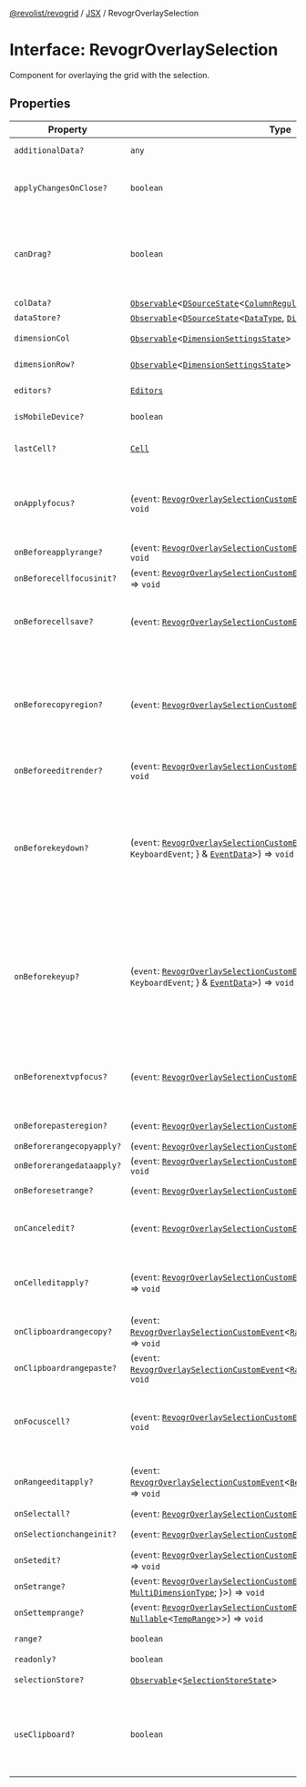 [@revolist/revogrid](README.md) / [JSX](Namespace.JSX.md) / RevogrOverlaySelection

# Interface: RevogrOverlaySelection

Component for overlaying the grid with the selection.

## Properties

| Property | Type | Description | Defined in |
| ------ | ------ | ------ | ------ |
| `additionalData?` | `any` | Additional data to pass to renderer. | [src/components.d.ts:1893](https://github.com/revolist/revogrid/blob/e4a447d6483665fe275065ba5ef60722f4635503/src/components.d.ts#L1893) |
| `applyChangesOnClose?` | `boolean` | If true applys changes when cell closes if not Escape. | [src/components.d.ts:1897](https://github.com/revolist/revogrid/blob/e4a447d6483665fe275065ba5ef60722f4635503/src/components.d.ts#L1897) |
| `canDrag?` | `boolean` | Enable revogr-order-editor component (read more in revogr-order-editor component). Allows D&D. | [src/components.d.ts:1901](https://github.com/revolist/revogrid/blob/e4a447d6483665fe275065ba5ef60722f4635503/src/components.d.ts#L1901) |
| `colData?` | [`Observable`](TypeAlias.Observable.md)\<[`DSourceState`](TypeAlias.DSourceState.md)\<[`ColumnRegular`](Interface.ColumnRegular.md), [`DimensionCols`](TypeAlias.DimensionCols.md)\>\> | Column data store. | [src/components.d.ts:1905](https://github.com/revolist/revogrid/blob/e4a447d6483665fe275065ba5ef60722f4635503/src/components.d.ts#L1905) |
| `dataStore?` | [`Observable`](TypeAlias.Observable.md)\<[`DSourceState`](TypeAlias.DSourceState.md)\<[`DataType`](TypeAlias.DataType.md), [`DimensionRows`](TypeAlias.DimensionRows.md)\>\> | Row data store. | [src/components.d.ts:1909](https://github.com/revolist/revogrid/blob/e4a447d6483665fe275065ba5ef60722f4635503/src/components.d.ts#L1909) |
| `dimensionCol` | [`Observable`](TypeAlias.Observable.md)\<[`DimensionSettingsState`](Interface.DimensionSettingsState.md)\> | Dimension settings X. | [src/components.d.ts:1913](https://github.com/revolist/revogrid/blob/e4a447d6483665fe275065ba5ef60722f4635503/src/components.d.ts#L1913) |
| `dimensionRow?` | [`Observable`](TypeAlias.Observable.md)\<[`DimensionSettingsState`](Interface.DimensionSettingsState.md)\> | Dimension settings Y. | [src/components.d.ts:1917](https://github.com/revolist/revogrid/blob/e4a447d6483665fe275065ba5ef60722f4635503/src/components.d.ts#L1917) |
| `editors?` | [`Editors`](TypeAlias.Editors.md) | Custom editors register. | [src/components.d.ts:1921](https://github.com/revolist/revogrid/blob/e4a447d6483665fe275065ba5ef60722f4635503/src/components.d.ts#L1921) |
| `isMobileDevice?` | `boolean` | Is mobile view mode. | [src/components.d.ts:1925](https://github.com/revolist/revogrid/blob/e4a447d6483665fe275065ba5ef60722f4635503/src/components.d.ts#L1925) |
| `lastCell?` | [`Cell`](Interface.Cell.md) | Last real coordinates positions + 1. | [src/components.d.ts:1929](https://github.com/revolist/revogrid/blob/e4a447d6483665fe275065ba5ef60722f4635503/src/components.d.ts#L1929) |
| `onApplyfocus?` | (`event`: [`RevogrOverlaySelectionCustomEvent`](Interface.RevogrOverlaySelectionCustomEvent.md)\<[`FocusRenderEvent`](Interface.FocusRenderEvent.md)\>) => `void` | Before cell get focused. To prevent the default behavior of applying the edit data, you can call `e.preventDefault()`. | [src/components.d.ts:1933](https://github.com/revolist/revogrid/blob/e4a447d6483665fe275065ba5ef60722f4635503/src/components.d.ts#L1933) |
| `onBeforeapplyrange?` | (`event`: [`RevogrOverlaySelectionCustomEvent`](Interface.RevogrOverlaySelectionCustomEvent.md)\<[`FocusRenderEvent`](Interface.FocusRenderEvent.md)\>) => `void` | Before range applied. | [src/components.d.ts:1937](https://github.com/revolist/revogrid/blob/e4a447d6483665fe275065ba5ef60722f4635503/src/components.d.ts#L1937) |
| `onBeforecellfocusinit?` | (`event`: [`RevogrOverlaySelectionCustomEvent`](Interface.RevogrOverlaySelectionCustomEvent.md)\<[`BeforeSaveDataDetails`](TypeAlias.BeforeSaveDataDetails.md)\>) => `void` | Before cell focus. | [src/components.d.ts:1941](https://github.com/revolist/revogrid/blob/e4a447d6483665fe275065ba5ef60722f4635503/src/components.d.ts#L1941) |
| `onBeforecellsave?` | (`event`: [`RevogrOverlaySelectionCustomEvent`](Interface.RevogrOverlaySelectionCustomEvent.md)\<`any`\>) => `void` | Runs before cell save. Can be used to override or cancel original save. | [src/components.d.ts:1945](https://github.com/revolist/revogrid/blob/e4a447d6483665fe275065ba5ef60722f4635503/src/components.d.ts#L1945) |
| `onBeforecopyregion?` | (`event`: [`RevogrOverlaySelectionCustomEvent`](Interface.RevogrOverlaySelectionCustomEvent.md)\<`any`\>) => `void` | Before clipboard copy happened. Validate data before copy. To prevent the default behavior of editing data and use your own implementation, call `e.preventDefault()`. | [src/components.d.ts:1949](https://github.com/revolist/revogrid/blob/e4a447d6483665fe275065ba5ef60722f4635503/src/components.d.ts#L1949) |
| `onBeforeeditrender?` | (`event`: [`RevogrOverlaySelectionCustomEvent`](Interface.RevogrOverlaySelectionCustomEvent.md)\<[`FocusRenderEvent`](Interface.FocusRenderEvent.md)\>) => `void` | Before editor render. | [src/components.d.ts:1953](https://github.com/revolist/revogrid/blob/e4a447d6483665fe275065ba5ef60722f4635503/src/components.d.ts#L1953) |
| `onBeforekeydown?` | (`event`: [`RevogrOverlaySelectionCustomEvent`](Interface.RevogrOverlaySelectionCustomEvent.md)\<\{ `original`: `KeyboardEvent`; \} & [`EventData`](TypeAlias.EventData.md)\>) => `void` | Before key up event proxy, used to prevent key up trigger. If you have some custom behaviour event, use this event to check if it wasn't processed by internal logic. Call preventDefault(). | [src/components.d.ts:1957](https://github.com/revolist/revogrid/blob/e4a447d6483665fe275065ba5ef60722f4635503/src/components.d.ts#L1957) |
| `onBeforekeyup?` | (`event`: [`RevogrOverlaySelectionCustomEvent`](Interface.RevogrOverlaySelectionCustomEvent.md)\<\{ `original`: `KeyboardEvent`; \} & [`EventData`](TypeAlias.EventData.md)\>) => `void` | Before key down event proxy, used to prevent key down trigger. If you have some custom behaviour event, use this event to check if it wasn't processed by internal logic. Call preventDefault(). | [src/components.d.ts:1961](https://github.com/revolist/revogrid/blob/e4a447d6483665fe275065ba5ef60722f4635503/src/components.d.ts#L1961) |
| `onBeforenextvpfocus?` | (`event`: [`RevogrOverlaySelectionCustomEvent`](Interface.RevogrOverlaySelectionCustomEvent.md)\<[`Cell`](Interface.Cell.md)\>) => `void` | Fired when change of viewport happens. Usually when we switch between pinned regions. | [src/components.d.ts:1965](https://github.com/revolist/revogrid/blob/e4a447d6483665fe275065ba5ef60722f4635503/src/components.d.ts#L1965) |
| `onBeforepasteregion?` | (`event`: [`RevogrOverlaySelectionCustomEvent`](Interface.RevogrOverlaySelectionCustomEvent.md)\<`any`\>) => `void` | Before region paste happened. | [src/components.d.ts:1969](https://github.com/revolist/revogrid/blob/e4a447d6483665fe275065ba5ef60722f4635503/src/components.d.ts#L1969) |
| `onBeforerangecopyapply?` | (`event`: [`RevogrOverlaySelectionCustomEvent`](Interface.RevogrOverlaySelectionCustomEvent.md)\<[`ChangedRange`](TypeAlias.ChangedRange.md)\>) => `void` | Before range copy. | [src/components.d.ts:1973](https://github.com/revolist/revogrid/blob/e4a447d6483665fe275065ba5ef60722f4635503/src/components.d.ts#L1973) |
| `onBeforerangedataapply?` | (`event`: [`RevogrOverlaySelectionCustomEvent`](Interface.RevogrOverlaySelectionCustomEvent.md)\<[`FocusRenderEvent`](Interface.FocusRenderEvent.md)\>) => `void` | Range data apply. | [src/components.d.ts:1977](https://github.com/revolist/revogrid/blob/e4a447d6483665fe275065ba5ef60722f4635503/src/components.d.ts#L1977) |
| `onBeforesetrange?` | (`event`: [`RevogrOverlaySelectionCustomEvent`](Interface.RevogrOverlaySelectionCustomEvent.md)\<`any`\>) => `void` | Before range selection applied. | [src/components.d.ts:1981](https://github.com/revolist/revogrid/blob/e4a447d6483665fe275065ba5ef60722f4635503/src/components.d.ts#L1981) |
| `onCanceledit?` | (`event`: [`RevogrOverlaySelectionCustomEvent`](Interface.RevogrOverlaySelectionCustomEvent.md)\<`any`\>) => `void` | Used for editors support when editor close requested. | [src/components.d.ts:1985](https://github.com/revolist/revogrid/blob/e4a447d6483665fe275065ba5ef60722f4635503/src/components.d.ts#L1985) |
| `onCelleditapply?` | (`event`: [`RevogrOverlaySelectionCustomEvent`](Interface.RevogrOverlaySelectionCustomEvent.md)\<[`BeforeSaveDataDetails`](TypeAlias.BeforeSaveDataDetails.md)\>) => `void` | Cell edit apply to the data source. Triggers datasource edit on the root level. | [src/components.d.ts:1989](https://github.com/revolist/revogrid/blob/e4a447d6483665fe275065ba5ef60722f4635503/src/components.d.ts#L1989) |
| `onClipboardrangecopy?` | (`event`: [`RevogrOverlaySelectionCustomEvent`](Interface.RevogrOverlaySelectionCustomEvent.md)\<[`RangeClipboardCopyEventProps`](TypeAlias.RangeClipboardCopyEventProps.md)\>) => `void` | Range copy. | [src/components.d.ts:1993](https://github.com/revolist/revogrid/blob/e4a447d6483665fe275065ba5ef60722f4635503/src/components.d.ts#L1993) |
| `onClipboardrangepaste?` | (`event`: [`RevogrOverlaySelectionCustomEvent`](Interface.RevogrOverlaySelectionCustomEvent.md)\<[`RangeClipboardPasteEvent`](TypeAlias.RangeClipboardPasteEvent.md)\>) => `void` | Range paste event. | [src/components.d.ts:1997](https://github.com/revolist/revogrid/blob/e4a447d6483665fe275065ba5ef60722f4635503/src/components.d.ts#L1997) |
| `onFocuscell?` | (`event`: [`RevogrOverlaySelectionCustomEvent`](Interface.RevogrOverlaySelectionCustomEvent.md)\<[`ApplyFocusEvent`](Interface.ApplyFocusEvent.md)\>) => `void` | Cell get focused. To prevent the default behavior of applying the edit data, you can call `e.preventDefault()`. | [src/components.d.ts:2001](https://github.com/revolist/revogrid/blob/e4a447d6483665fe275065ba5ef60722f4635503/src/components.d.ts#L2001) |
| `onRangeeditapply?` | (`event`: [`RevogrOverlaySelectionCustomEvent`](Interface.RevogrOverlaySelectionCustomEvent.md)\<[`BeforeRangeSaveDataDetails`](TypeAlias.BeforeRangeSaveDataDetails.md)\>) => `void` | Range data apply. Triggers datasource edit on the root level. | [src/components.d.ts:2005](https://github.com/revolist/revogrid/blob/e4a447d6483665fe275065ba5ef60722f4635503/src/components.d.ts#L2005) |
| `onSelectall?` | (`event`: [`RevogrOverlaySelectionCustomEvent`](Interface.RevogrOverlaySelectionCustomEvent.md)\<`any`\>) => `void` | Select all. | [src/components.d.ts:2009](https://github.com/revolist/revogrid/blob/e4a447d6483665fe275065ba5ef60722f4635503/src/components.d.ts#L2009) |
| `onSelectionchangeinit?` | (`event`: [`RevogrOverlaySelectionCustomEvent`](Interface.RevogrOverlaySelectionCustomEvent.md)\<[`ChangedRange`](TypeAlias.ChangedRange.md)\>) => `void` | Selection range changed. | [src/components.d.ts:2013](https://github.com/revolist/revogrid/blob/e4a447d6483665fe275065ba5ef60722f4635503/src/components.d.ts#L2013) |
| `onSetedit?` | (`event`: [`RevogrOverlaySelectionCustomEvent`](Interface.RevogrOverlaySelectionCustomEvent.md)\<[`BeforeSaveDataDetails`](TypeAlias.BeforeSaveDataDetails.md)\>) => `void` | Set edit cell. | [src/components.d.ts:2017](https://github.com/revolist/revogrid/blob/e4a447d6483665fe275065ba5ef60722f4635503/src/components.d.ts#L2017) |
| `onSetrange?` | (`event`: [`RevogrOverlaySelectionCustomEvent`](Interface.RevogrOverlaySelectionCustomEvent.md)\<[`RangeArea`](TypeAlias.RangeArea.md) & \{ `type`: [`MultiDimensionType`](TypeAlias.MultiDimensionType.md); \}\>) => `void` | Set range. | [src/components.d.ts:2021](https://github.com/revolist/revogrid/blob/e4a447d6483665fe275065ba5ef60722f4635503/src/components.d.ts#L2021) |
| `onSettemprange?` | (`event`: [`RevogrOverlaySelectionCustomEvent`](Interface.RevogrOverlaySelectionCustomEvent.md)\<`null` \| [`Nullable`](TypeAlias.Nullable.md)\<[`TempRange`](TypeAlias.TempRange.md)\>\>) => `void` | Set temp range area during autofill. | [src/components.d.ts:2025](https://github.com/revolist/revogrid/blob/e4a447d6483665fe275065ba5ef60722f4635503/src/components.d.ts#L2025) |
| `range?` | `boolean` | Range selection allowed. | [src/components.d.ts:2029](https://github.com/revolist/revogrid/blob/e4a447d6483665fe275065ba5ef60722f4635503/src/components.d.ts#L2029) |
| `readonly?` | `boolean` | Readonly mode. | [src/components.d.ts:2033](https://github.com/revolist/revogrid/blob/e4a447d6483665fe275065ba5ef60722f4635503/src/components.d.ts#L2033) |
| `selectionStore?` | [`Observable`](TypeAlias.Observable.md)\<[`SelectionStoreState`](TypeAlias.SelectionStoreState.md)\> | Selection, range, focus. | [src/components.d.ts:2037](https://github.com/revolist/revogrid/blob/e4a447d6483665fe275065ba5ef60722f4635503/src/components.d.ts#L2037) |
| `useClipboard?` | `boolean` | Enable revogr-clipboard component (read more in revogr-clipboard component). Allows copy/paste. | [src/components.d.ts:2041](https://github.com/revolist/revogrid/blob/e4a447d6483665fe275065ba5ef60722f4635503/src/components.d.ts#L2041) |
